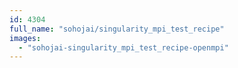 ```yaml
---
id: 4304
full_name: "sohojai/singularity_mpi_test_recipe"
images: 
  - "sohojai-singularity_mpi_test_recipe-openmpi"
---
```


